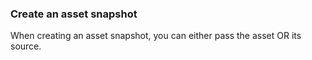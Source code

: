 ### Create an asset snapshot
When creating an asset snapshot, you can either pass the asset OR its source.
